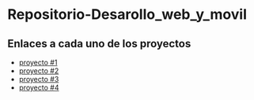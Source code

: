# Repositorio-Desarollo_web_y_movil

## Enlaces a cada uno de los proyectos

- [proyecto #1](https://github.com/henqchav/Repositorio-Desarollo_web_y_movil/tree/main/proyecto01)
- [proyecto #2](https://github.com/henqchav/Repositorio-Desarollo_web_y_movil/tree/main/proyecto02)
- [proyecto #3](https://github.com/henqchav/Repositorio-Desarollo_web_y_movil/tree/main/proyecto03)
- [proyecto #4](https://github.com/henqchav/Repositorio-Desarollo_web_y_movil/tree/main/proyecto04) 
